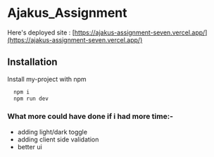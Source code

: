 
# Ajakus_Assignment

Here's deployed site :
[https://ajakus-assignment-seven.vercel.app/](https://ajakus-assignment-seven.vercel.app/)

## Installation

Install my-project with npm

```bash
  npm i
  npm run dev 
```

### What more could have done if i had more time:-
  - adding light/dark toggle
  - adding client side validation
  - better ui
